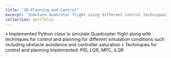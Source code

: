 ```yaml
---
title: "3D-Planning-and-Control"
excerpt: "Simulate Quadrotor flight using different control techniques in different scenarios.<br/><img src='/images/QuadSim.gif'>"
collection: portfolio
---
```


•	Implemented Python class to simulate Quadcopter flight along with techniques for control and planning for different simulation conditions such including obstacle avoidance and controller saturation
•	Techniques for control and planning implemented: PID, LQR, MPC, iLQR

